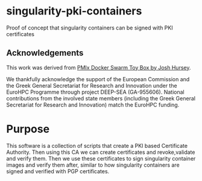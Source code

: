 # singularity-pki-containers

Proof of concept that singularity containers can be signed with PKI certificates

## Acknowledgements

This work was derived from [PMIx Docker Swarm Toy Box by Josh Hursey](https://github.com/jjhursey/pmix-swarm-toy-box).

We thankfully acknowledge the support of the European Commission and the Greek General Secretariat for Research and Innovation under the EuroHPC Programme through project DEEP-SEA (GA-955606). National contributions from the involved state members (including the Greek General Secretariat for Research and Innovation) match the EuroHPC funding.

# Purpose

This software is a collection of scripts that create a PKI based Certificate Authority. Then using this CA we can create certificates and revoke,validate and verify them. Then we use these certificates to sign singularity container images and verify them after, similar to how singularity containers are signed and verified with PGP certificates.
